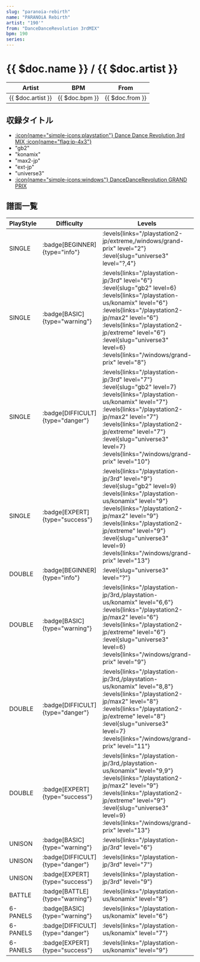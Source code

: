 ```yaml
---
slug: "paranoia-rebirth"
name: "PARANOiA Rebirth"
artist: "190'"
from: "DanceDanceRevolution 3rdMIX"
bpm: 190
series:
---
```


# {{ $doc.name }} / {{ $doc.artist }}

|Artist|BPM|From|
|------|---|----|
|{{ $doc.artist }}|{{ $doc.bpm }}|{{ $doc.from }}|

## 収録タイトル

- [:icon{name="simple-icons:playstation"} Dance Dance Revolution 3rd MIX :icon{name="flag:jp-4x3"}](/playstation-jp/3rd)
- "gb2"
- "konamix"
- "max2-jp"
- "ext-jp"
- "universe3"
- [:icon{name="simple-icons:windows"} DanceDanceRevolution GRAND PRIX](/windows/grand-prix)

## 譜面一覧

|PlayStyle|Difficulty|Levels|Notes|Movie|
|---------|----------|------|-----|-----|
|SINGLE| :badge[BEGINNER]{type="info"}| :levels{links="/playstation2-jp/extreme,/windows/grand-prix" level="2"} :level{slug="universe3" level="?,4"}|117/0||
|SINGLE| :badge[BASIC]{type="warning"}| :levels{links="/playstation-jp/3rd" level="6"} :level{slug="gb2" level=6} :levels{links="/playstation-us/konamix" level="6"} :levels{links="/playstation2-jp/max2" level="6"}  :levels{links="/playstation2-jp/extreme" level="6"} :level{slug="universe3" level=6}  :levels{links="/windows/grand-prix" level="8"}|280/0||
|SINGLE| :badge[DIFFICULT]{type="danger"}| :levels{links="/playstation-jp/3rd" level="7"} :level{slug="gb2" level=7} :levels{links="/playstation-us/konamix" level="7"} :levels{links="/playstation2-jp/max2" level="7"}  :levels{links="/playstation2-jp/extreme" level="7"} :level{slug="universe3" level=7}  :levels{links="/windows/grand-prix" level="10"}|322/0||
|SINGLE| :badge[EXPERT]{type="success"}| :levels{links="/playstation-jp/3rd" level="9"} :level{slug="gb2" level=9} :levels{links="/playstation-us/konamix" level="9"} :levels{links="/playstation2-jp/max2" level="9"}  :levels{links="/playstation2-jp/extreme" level="9"} :level{slug="universe3" level=9}  :levels{links="/windows/grand-prix" level="13"}|433/0||
|DOUBLE| :badge[BEGINNER]{type="info"}|<div class="field is-grouped is-grouped-multiline"> :level{slug="universe3" level="?"}</div>|84/11||
|DOUBLE| :badge[BASIC]{type="warning"}| :levels{links="/playstation-jp/3rd,/playstation-us/konamix" level="6,6"} :levels{links="/playstation2-jp/max2" level="6"}  :levels{links="/playstation2-jp/extreme" level="6"} :level{slug="universe3" level=6}  :levels{links="/windows/grand-prix" level="9"}|281/0||
|DOUBLE| :badge[DIFFICULT]{type="danger"}| :levels{links="/playstation-jp/3rd,/playstation-us/konamix" level="8,8"} :levels{links="/playstation2-jp/max2" level="8"}  :levels{links="/playstation2-jp/extreme" level="8"} :level{slug="universe3" level=7}  :levels{links="/windows/grand-prix" level="11"}|321/0||
|DOUBLE| :badge[EXPERT]{type="success"}| :levels{links="/playstation-jp/3rd,/playstation-us/konamix" level="9,9"} :levels{links="/playstation2-jp/max2" level="9"}  :levels{links="/playstation2-jp/extreme" level="9"} :level{slug="universe3" level=9}  :levels{links="/windows/grand-prix" level="13"}|423/0||
|UNISON| :badge[BASIC]{type="warning"}| :levels{links="/playstation-jp/3rd" level="6"}|||
|UNISON| :badge[DIFFICULT]{type="danger"}| :levels{links="/playstation-jp/3rd" level="7"}|||
|UNISON| :badge[EXPERT]{type="success"}| :levels{links="/playstation-jp/3rd" level="9"}|||
|BATTLE| :badge[BATTLE]{type="warning"}| :levels{links="/playstation-us/konamix" level="8"}|||
|6-PANELS| :badge[BASIC]{type="warning"}| :levels{links="/playstation-us/konamix" level="6"}|280/0||
|6-PANELS| :badge[DIFFICULT]{type="danger"}| :levels{links="/playstation-us/konamix" level="7"}|321/0||
|6-PANELS| :badge[EXPERT]{type="success"}| :levels{links="/playstation-us/konamix" level="9"}|433/0||
